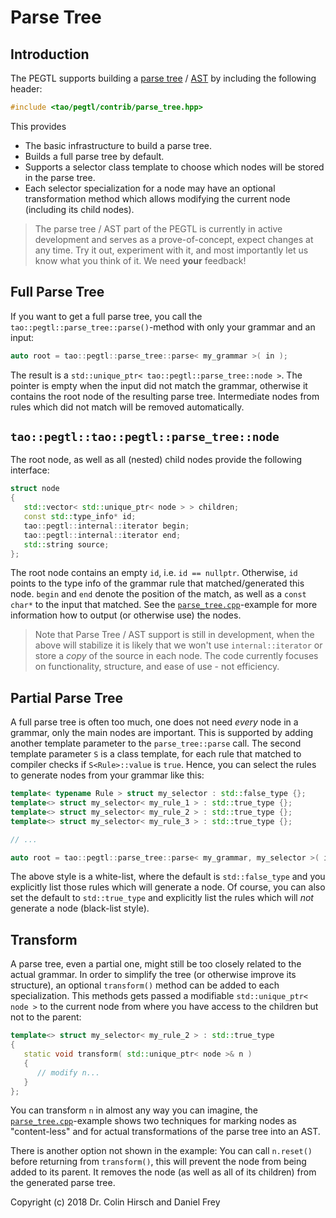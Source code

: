 # Parse Tree

## Introduction

The PEGTL supports building a [parse tree](https://en.wikipedia.org/wiki/Parse_tree) / [AST](https://en.wikipedia.org/wiki/Abstract_syntax_tree) by including the following header:

```c++
#include <tao/pegtl/contrib/parse_tree.hpp>
```

This provides

* The basic infrastructure to build a parse tree.
* Builds a full parse tree by default.
* Supports a selector class template to choose which nodes will be stored in the parse tree.
* Each selector specialization for a node may have an optional transformation method which allows modifying the current node (including its child nodes).


> The parse tree / AST part of the PEGTL is currently in active development and serves as a prove-of-concept, expect changes at any time. Try it out, experiment with it, and most importantly let us know what you think of it. We need **your** feedback!

## Full Parse Tree

If you want to get a full parse tree, you call the `tao::pegtl::parse_tree::parse()`-method with only your grammar and an input:

```c++
auto root = tao::pegtl::parse_tree::parse< my_grammar >( in );
```

The result is a `std::unique_ptr< tao::pegtl::parse_tree::node >`. The pointer is empty when the input did not match the grammar, otherwise it contains the root node of the resulting parse tree. Intermediate nodes from rules which did not match will be removed automatically.

## `tao::pegtl::tao::pegtl::parse_tree::node`

The root node, as well as all (nested) child nodes provide the following interface:

```c++
struct node
{
   std::vector< std::unique_ptr< node > > children;
   const std::type_info* id;
   tao::pegtl::internal::iterator begin;
   tao::pegtl::internal::iterator end;
   std::string source;
};
```

The root node contains an empty `id`, i.e. `id == nullptr`. Otherwise, `id` points to the type info of the grammar rule that matched/generated this node. `begin` and `end` denote the position of the match, as well as a `const char*` to the input that matched. See the [`parse_tree.cpp`](https://github.com/taocpp/PEGTL/blob/master/src/example/pegtl/parse_tree.cpp)-example for more information how to output (or otherwise use) the nodes.

> Note that Parse Tree / AST support is still in development, when the above will stabilize it is likely that we won't use `internal::iterator` or store a *copy* of the source in each node. The code currently focuses on functionality, structure, and ease of use - not efficiency.

## Partial Parse Tree

A full parse tree is often too much, one does not need *every* node in a grammar, only the main nodes are important. This is supported by adding another template parameter to the `parse_tree::parse` call. The second template parameter `S` is a class template, for each rule that matched to compiler checks if `S<Rule>::value` is `true`. Hence, you can select the rules to generate nodes from your grammar like this:

```c++
template< typename Rule > struct my_selector : std::false_type {};
template<> struct my_selector< my_rule_1 > : std::true_type {};
template<> struct my_selector< my_rule_2 > : std::true_type {};
template<> struct my_selector< my_rule_3 > : std::true_type {};

// ...

auto root = tao::pegtl::parse_tree::parse< my_grammar, my_selector >( in );
```

The above style is a white-list, where the default is `std::false_type` and you explicitly list those rules which will generate a node. Of course, you can also set the default to `std::true_type` and explicitly list the rules which will *not* generate a node (black-list style).

## Transform

A parse tree, even a partial one, might still be too closely related to the actual grammar. In order to simplify the tree (or otherwise improve its structure), an optional `transform()` method can be added to each specialization. This methods gets passed a modifiable `std::unique_ptr< node >` to the current node from where you have access to the children but not to the parent:

```c++
template<> struct my_selector< my_rule_2 > : std::true_type
{
   static void transform( std::unique_ptr< node >& n )
   {
      // modify n...
   }
};
```

You can transform `n` in almost any way you can imagine, the [`parse_tree.cpp`](https://github.com/taocpp/PEGTL/blob/master/src/example/pegtl/parse_tree.cpp)-example shows two techniques for marking nodes as "content-less" and for actual transformations of the parse tree into an AST.

There is another option not shown in the example: You can call `n.reset()` before returning from `transform()`, this will prevent the node from being added to its parent. It removes the node (as well as all of its children) from the generated parse tree.

Copyright (c) 2018 Dr. Colin Hirsch and Daniel Frey
